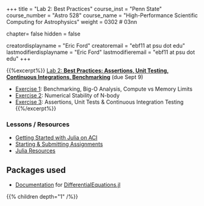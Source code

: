 +++
title = "Lab 2: Best Practices"
course_inst = "Penn State"
course_number = "Astro 528"
course_name = "High-Performance Scientific Computing for Astrophysics"
weight = 0302  # 03nn

chapter= false
hidden = false

creatordisplayname = "Eric Ford"
creatoremail = "ebf11 at psu dot edu"
lastmodifierdisplayname = "Eric Ford"
lastmodifieremail = "ebf11 at psu dot edu"
+++

{{%excerpt%}}
[Lab 2: **Best Practices:  Assertions, Unit Testing, Continuous Integrations, Benchmarking**](https://github.com/PsuAstro528/lab2-start)
(due Sept 9) <br>
- [Exercise 1](https://psuastro528.github.io/lab2-start/ex1.html): Benchmarking, Big-O Analysis, Compute vs Memory Limits
- [Exercise 2](https://psuastro528.github.io/lab2-start/ex2.html): Numerical Stability of N-body
- [Exercise 3](https://psuastro528.github.io/lab2-start/ex3.html): Assertions, Unit Tests & Continuous Integration Testing
{{%/excerpt%}}

### Lessons / Resources
- [Getting Started with Julia on ACI](/tips/aci)
- [Starting & Submitting Assignments](/tips/submitting)
- [Julia Resources](/resources/julia)
## Packages used
- [Documentation](http://docs.juliadiffeq.org/stable/) for [DifferentialEquations.jl](https://github.com/JuliaDiffEq/DifferentialEquations.jl)


{{% children depth="1" /%}}
